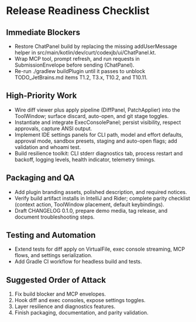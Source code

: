 # Release Readiness Checklist

## Immediate Blockers
- Restore ChatPanel build by replacing the missing addUserMessage helper in src/main/kotlin/dev/curt/codexjb/ui/ChatPanel.kt.
- Wrap MCP tool, prompt refresh, and run requests in SubmissionEnvelope before sending (ChatPanel).
- Re-run ./gradlew buildPlugin until it passes to unblock TODO_JetBrains.md items T1.2, T3.x, T10.2, and T10.11.

## High-Priority Work
- Wire diff viewer plus apply pipeline (DiffPanel, PatchApplier) into the ToolWindow; surface discard, auto-open, and git stage toggles.
- Instantiate and integrate ExecConsolePanel; persist visibility, respect approvals, capture ANSI output.
- Implement IDE settings panels for CLI path, model and effort defaults, approval mode, sandbox presets, staging and auto-open flags; add validation and whoami test.
- Build resilience toolkit: CLI stderr diagnostics tab, process restart and backoff, logging levels, health indicator, telemetry timings.

## Packaging and QA
- Add plugin branding assets, polished description, and required notices.
- Verify build artifact installs in IntelliJ and Rider; complete parity checklist (context action, ToolWindow placement, default keybindings).
- Draft CHANGELOG 0.1.0, prepare demo media, tag release, and document troubleshooting steps.

## Testing and Automation
- Extend tests for diff apply on VirtualFile, exec console streaming, MCP flows, and settings serialization.
- Add Gradle CI workflow for headless build and tests.

## Suggested Order of Attack
1. Fix build blocker and MCP envelopes.
2. Hook diff and exec consoles, expose settings toggles.
3. Layer resilience and diagnostics features.
4. Finish packaging, documentation, and parity validation.
